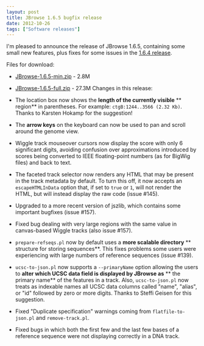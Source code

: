 ```yaml
---
layout: post
title: JBrowse 1.6.5 bugfix release
date: 2012-10-26
tags: ["Software releases"]
---
```


I'm pleased to announce the release of JBrowse 1.6.5, containing some small new features, plus fixes for some issues in the [1.6.4 release](https://jbrowse.org/jbrowse-1-6-4-bugfix-release/ "JBrowse 1.6.4 bugfix is also coming along very soon, with a (we hope!) very impressive set of new features.  Stay tuned.release").

Files for download:

*   [JBrowse-1.6.5-min.zip](/wordpress/wp-content/plugins/download-monitor/download.php?id=23 "download JBrowse-1.6.5-min.zip") - 2.8M
*   [JBrowse-1.6.5-full.zip](https://jbrowse.org/wordpress/wp-content/plugins/download-monitor/download.php?id=24 "download JBrowse-1.6.5-full.zip") - 27.3M
Changes in this release:

*   The location box now shows the **length of the currently visible**
** region** in parentheses. For example: `ctgB:1244..3566 (2.32 Kb)`.
Thanks to Karsten Hokamp for the suggestion!
*   The **arrow keys** on the keyboard can now be used to pan and scroll
around the genome view.
*   Wiggle track mouseover cursors now display the score with only 6
significant digits, avoiding confusion over approximations
introduced by scores being converted to IEEE floating-point numbers
(as for BigWig files) and back to text.
*   The faceted track selector now renders any HTML that may be present
in the track metadata by default. To turn this off, it now accepts
an `escapeHTMLInData` option that, if set to `true` or `1`, will
not render the HTML, but will instead display the raw code
(issue #145).
*   Upgraded to a more recent version of jszlib, which contains some
important bugfixes (issue #157).
*   Fixed bug dealing with very large regions with the same value in
canvas-based Wiggle tracks (also issue #157).
*   `prepare-refseqs.pl` now by default uses a **more scalable directory**
** structure for storing sequences**. This fixes problems some users
were experiencing with large numbers of reference sequences
(issue #139).
*   `ucsc-to-json.pl` now supports a `--primaryName` option allowing
the users to **alter which UCSC data field is displayed by JBrowse as**
** the primary name** of the features in a track. Also,
`ucsc-to-json.pl` now treats as indexable names all UCSC data
columns called "name", "alias", or "id" followed by zero or more
digits. Thanks to Steffi Geisen for this suggestion.
*   Fixed "Duplicate specification" warnings coming from
`flatfile-to-json.pl` and `remove-track.pl`.
*   Fixed bugs in which both the first few and the last few bases of a
reference sequence were not displaying correctly in a DNA track.